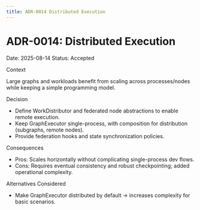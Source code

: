 ```yaml
---
title: ADR-0014 Distributed Execution
---
```


# ADR-0014: Distributed Execution

Date: 2025-08-14
Status: Accepted

Context

Large graphs and workloads benefit from scaling across processes/nodes while keeping a simple programming model.

Decision

- Define WorkDistributor and federated node abstractions to enable remote execution.
- Keep GraphExecutor single-process, with composition for distribution (subgraphs, remote nodes).
- Provide federation hooks and state synchronization policies.

Consequences

- Pros: Scales horizontally without complicating single-process dev flows.
- Cons: Requires eventual consistency and robust checkpointing; added operational complexity.

Alternatives Considered

- Make GraphExecutor distributed by default → increases complexity for basic scenarios.


